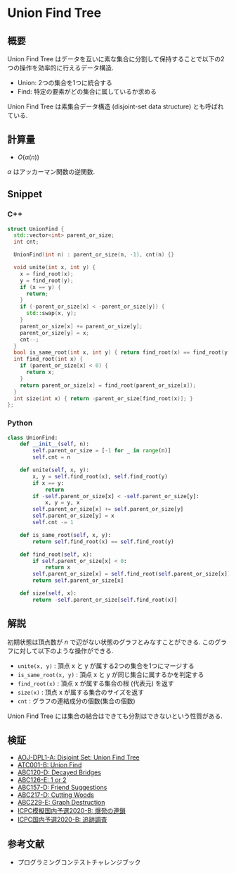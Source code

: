 # Union Find Tree

## 概要

Union Find Tree はデータを互いに素な集合に分割して保持することで以下の2つの操作を効率的に行えるデータ構造.

* Union: 2つの集合を1つに統合する
* Find: 特定の要素がどの集合に属しているか求める

Union Find Tree は素集合データ構造 (disjoint-set data structure) とも呼ばれている.

## 計算量

* $O(\alpha(n))$

$\alpha$ はアッカーマン関数の逆関数.

## Snippet

### C++

```cpp
struct UnionFind {
  std::vector<int> parent_or_size;
  int cnt;

  UnionFind(int n) : parent_or_size(n, -1), cnt(n) {}

  void unite(int x, int y) {
    x = find_root(x);
    y = find_root(y);
    if (x == y) {
      return;
    }
    if (-parent_or_size[x] < -parent_or_size[y]) {
      std::swap(x, y);
    }
    parent_or_size[x] += parent_or_size[y];
    parent_or_size[y] = x;
    cnt--;
  }
  bool is_same_root(int x, int y) { return find_root(x) == find_root(y); }
  int find_root(int x) {
    if (parent_or_size[x] < 0) {
      return x;
    }
    return parent_or_size[x] = find_root(parent_or_size[x]);
  }
  int size(int x) { return -parent_or_size[find_root(x)]; }
};
```

### Python

```python
class UnionFind:
    def __init__(self, n):
        self.parent_or_size = [-1 for _ in range(n)]
        self.cnt = n

    def unite(self, x, y):
        x, y = self.find_root(x), self.find_root(y)
        if x == y:
            return
        if -self.parent_or_size[x] < -self.parent_or_size[y]:
            x, y = y, x
        self.parent_or_size[x] += self.parent_or_size[y]
        self.parent_or_size[y] = x
        self.cnt -= 1

    def is_same_root(self, x, y):
        return self.find_root(x) == self.find_root(y)

    def find_root(self, x):
        if self.parent_or_size[x] < 0:
            return x
        self.parent_or_size[x] = self.find_root(self.parent_or_size[x])
        return self.parent_or_size[x]

    def size(self, x):
        return -self.parent_or_size[self.find_root(x)]
```

## 解説

初期状態は頂点数が $n$ で辺がない状態のグラフとみなすことができる.
このグラフに対して以下のような操作ができる.

* `unite(x, y)` : 頂点 x と y が属する2つの集合を1つにマージする
* `is_same_root(x, y)` : 頂点 x と y が同じ集合に属するかを判定する
* `find_root(x)` : 頂点 x が属する集合の根 (代表元) を返す
* `size(x)` : 頂点 x が属する集合のサイズを返す
* `cnt` : グラフの連結成分の個数(集合の個数)

Union Find Tree には集合の結合はできても分割はできないという性質がある.

## 検証

* [AOJ-DPL1-A: Disjoint Set: Union Find Tree](../solution/AOJ-DPL1-A.html)
* [ATC001-B: Union Find](../solution/ATC001-B.html)
* [ABC120-D: Decayed Bridges](../solution/ABC120-D.html)
* [ABC126-E: 1 or 2](../solution/ABC126-E.html)
* [ABC157-D: Friend Suggestions](../solution/ABC157-D.html)
* [ABC217-D: Cutting Woods](../solution/ABC217-D.html)
* [ABC229-E: Graph Destruction](../solution/ABC229-E.html)
* [ICPC模擬国内予選2020-B: 爆発の連鎖](../solution/AOJ3202.html)
* [ICPC国内予選2020-B: 追跡調査](../solution/AOJ1641.html)

## 参考文献

* プログラミングコンテストチャレンジブック


